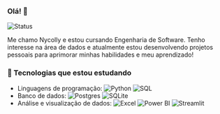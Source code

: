 ### Olá! 👋 
![Status](https://img.shields.io/badge/Status-buscando_estágio-blue)

Me chamo Nycolly e estou cursando Engenharia de Software. Tenho interesse na área de dados e atualmente estou desenvolvendo projetos pessoais para aprimorar minhas habilidades e meu aprendizado!

### 🚀 Tecnologias que estou estudando
- Linguagens de programação: ![Python](https://img.shields.io/badge/Python-3776AB?logo=python&logoColor=white) ![SQL](https://img.shields.io/badge/SQL-336791?logo=databricks&logoColor=white)
- Banco de dados: ![Postgres](https://img.shields.io/badge/Postgres-%23316192.svg?logo=postgresql&logoColor=white) ![SQLite](https://img.shields.io/badge/SQLite-07405E?logo=sqlite&logoColor=white)
- Análise e visualização de dados: ![Excel](https://custom-icon-badges.demolab.com/badge/Microsoft_Excel-217346?logo=microsoftt-excel&logoColor=fff) ![Power BI](https://custom-icon-badges.demolab.com/badge/Power%20BI-F1C912?logo=power-bi&logoColor=fff) ![Streamlit](https://img.shields.io/badge/Streamlit-FF4B4B?logo=streamlit&logoColor=white)

